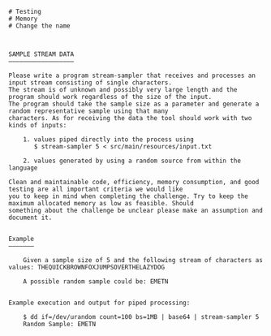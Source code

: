 


    # Testing
    # Memory
    # Change the name



    SAMPLE STREAM DATA
    ——————————————————

    Please write a program stream-sampler that receives and processes an input stream consisting of single characters.
    The stream is of unknown and possibly very large length and the program should work regardless of the size of the input.
    The program should take the sample size as a parameter and generate a random representative sample using that many
    characters. As for receiving the data the tool should work with two kinds of inputs:

        1. values piped directly into the process using
           $ stream-sampler 5 < src/main/resources/input.txt

        2. values generated by using a random source from within the language

    Clean and maintainable code, efficiency, memory consumption, and good testing are all important criteria we would like
    you to keep in mind when completing the challenge. Try to keep the maximum allocated memory as low as feasible. Should
    something about the challenge be unclear please make an assumption and document it.


    Example
    ———————

        Given a sample size of 5 and the following stream of characters as values: THEQUICKBROWNFOXJUMPSOVERTHELAZYDOG

        A possible random sample could be: EMETN


    Example execution and output for piped processing:

        $ dd if=/dev/urandom count=100 bs=1MB | base64 | stream-sampler 5
        Random Sample: EMETN
